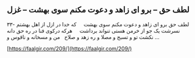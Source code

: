## لطف حق – برو ای زاهد و دعوت مکنم سوی بهشت – غزل


۳۳- لطف حق برو ای زاهد و دعوت مکنم سوی بهشت     که خدا در ازل از اهل بهشتم نسرشت یک جو از خرمن هستی تنواند برداشت     هرکه درکوی فنا در ره حق دانه نکشت تو و تسبح و مصلا و ره زهد و صلاح   من و مسخانه و ناقوس و &#8230;

[https://faalgir.com/209/](https://faalgir.com/209/) 